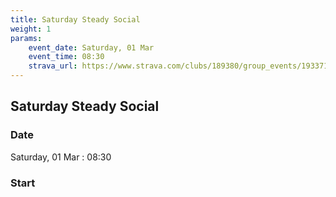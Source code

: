 ```yaml
---
title: Saturday Steady Social
weight: 1
params:
    event_date: Saturday, 01 Mar
    event_time: 08:30
    strava_url: https://www.strava.com/clubs/189380/group_events/1933715
---
```


## Saturday Steady Social 



### Date

Saturday, 01 Mar : 08:30

### Start





